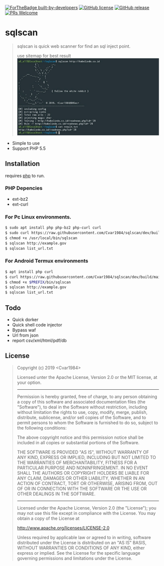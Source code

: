 [![ForTheBadge built-by-developers](http://ForTheBadge.com/images/badges/built-by-developers.svg)](https://github.com/Cvar1984)
[![GitHub license](https://img.shields.io/github/license/Naereen/StrapDown.js.svg)](https://github.com/Cvar1984/sqlscan/blob/dev/LICENSE)
[![GitHub release](https://img.shields.io/github/release/Naereen/StrapDown.js.svg)](https://GitHub.com/Cvar1984/sqlscan/releases/)
[![PRs Welcome](https://img.shields.io/badge/PRs-welcome-brightgreen.svg?style=flat-square)](http://makeapullrequest.com)
# sqlscan
> sqlscan is quick web scanner for find an sql inject point.
>
> use sitemap for best result
![sqlscan images](images.jpg)
- Simple to use
- Support PHP 5.5

## Installation

requires [php](https://php.net ) to run.
### PHP Depencies
 - ext-bz2
 - ext-curl

### For Pc Linux environments.

```sh
$ sudo apt install php php-bz2 php-curl curl
$ sudo curl https://raw.githubusercontent.com/Cvar1984/sqlscan/dev/build/main.phar --output /usr/local/bin/sqlscan
$ chmod +x /usr/local/bin/sqlscan
$ sqlscan http://example.gov
$ sqlscan list_url.txt
```

### For Android Termux environments

```sh
$ apt install php curl
$ curl https://raw.githubusercontent.com/Cvar1984/sqlscan/dev/build/main.phar --output $PREFIX/bin/sqlscan
$ chmod +x $PREFIX/bin/sqlscan
$ sqlscan http://example.gov
$ sqlscan list_url.txt
```

## Todo
 - Quick dorker
 - Quick shell code injector
 - Bypass waf
 - Url from json
 - report csv/xml/html/pdf/db

## License
> Copyright (c) 2019 \<Cvar1984>
>
> Licensed unter the Apache License, Version 2.0 or the MIT license, at your
> option.
>
> ********************************************************************************
>
> Permission is hereby granted, free of charge, to any person obtaining a copy of
> this software and associated documentation files (the "Software"), to deal in
> the Software without restriction, including without limitation the rights to
> use, copy, modify, merge, publish, distribute, sublicense, and/or sell copies of
> the Software, and to permit persons to whom the Software is furnished to do so,
> subject to the following conditions:
>
> The above copyright notice and this permission notice shall be included in all
> copies or substantial portions of the Software.
>
> THE SOFTWARE IS PROVIDED "AS IS", WITHOUT WARRANTY OF ANY KIND, EXPRESS OR
> IMPLIED, INCLUDING BUT NOT LIMITED TO THE WARRANTIES OF MERCHANTABILITY, FITNESS
> FOR A PARTICULAR PURPOSE AND NONINFRINGEMENT. IN NO EVENT SHALL THE AUTHORS OR
> COPYRIGHT HOLDERS BE LIABLE FOR ANY CLAIM, DAMAGES OR OTHER LIABILITY, WHETHER
> IN AN ACTION OF CONTRACT, TORT OR OTHERWISE, ARISING FROM, OUT OF OR IN
> CONNECTION WITH THE SOFTWARE OR THE USE OR OTHER DEALINGS IN THE SOFTWARE.
>
> ********************************************************************************
>
> Licensed under the Apache License, Version 2.0 (the "License");
> you may not use this file except in compliance with the License.
> You may obtain a copy of the License at
>
>   http://www.apache.org/licenses/LICENSE-2.0
>
> Unless required by applicable law or agreed to in writing, software
> distributed under the License is distributed on an "AS IS" BASIS,
> WITHOUT WARRANTIES OR CONDITIONS OF ANY KIND, either express or implied.
> See the License for the specific language governing permissions and
> limitations under the License.
